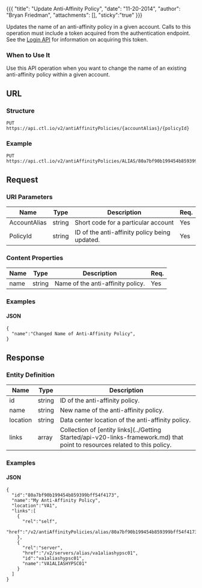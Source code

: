 {{{
  "title": "Update Anti-Affinity Policy",
  "date": "11-20-2014",
  "author": "Bryan Friedman",
  "attachments": [],
  "sticky":"true"
}}}

Updates the name of an anti-affinity policy in a given account. Calls to this operation must include a token acquired from the authentication endpoint. See the [Login API](../Authentication/login.md) for information on acquiring this token.

### When to Use It

Use this API operation when you want to change the name of an existing anti-affinity policy within a given account.

## URL

### Structure

    PUT https://api.ctl.io/v2/antiAffinityPolicies/{accountAlias}/{policyId}

### Example

    PUT https://api.ctl.io/v2/antiAffinityPolicies/ALIAS/80a7bf90b199454b859399bff54f4173

## Request

### URI Parameters

| Name | Type | Description | Req. |
| --- | --- | --- | --- |
| AccountAlias | string | Short code for a particular account | Yes |
| PolicyId | string | ID of the anti-affinity policy being updated. | Yes |

### Content Properties

| Name | Type | Description | Req. |
| --- | --- | --- | --- |
| name | string | Name of the anti-affinity policy. | Yes |

### Examples

#### JSON

    {
      "name":"Changed Name of Anti-Affinity Policy",
    }

## Response

### Entity Definition

| Name | Type | Description |
| --- | --- | --- |
| id | string | ID of the anti-affinity policy. |
| name | string | New name of the anti-affinity policy. |
| location | string | Data center location of the anti-affinity policy. |
| links | array | Collection of [entity links](../Getting Started/api-v20-links-framework.md) that point to resources related to this policy. |

### Examples

#### JSON

    {
      "id":"80a7bf90b199454b859399bff54f4173",
      "name":"My Anti-Affinity Policy",
      "location":"VA1",
      "links":[
        {
          "rel":"self",
          "href":"/v2/antiAffinityPolicies/alias/80a7bf90b199454b859399bff54f4173"
        },
        {
          "rel":"server",
          "href":"/v2/servers/alias/va1aliashypsc01",
          "id":"va1aliashypsc01",
          "name":"VA1ALIASHYPSC01"
        }
      ]
    }
